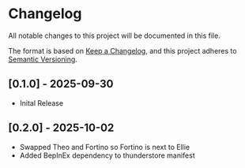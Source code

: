 # Changelog

All notable changes to this project will be documented in this file.

The format is based on [Keep a Changelog](https://keepachangelog.com/en/1.1.0/),
and this project adheres to [Semantic Versioning](https://semver.org/spec/v2.0.0.html).

## [0.1.0] - 2025-09-30

- Inital Release

## [0.2.0] - 2025-10-02

- Swapped Theo and Fortino so Fortino is next to Ellie
- Added BepInEx dependency to thunderstore manifest